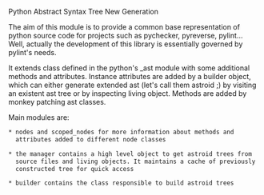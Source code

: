 Python Abstract Syntax Tree New Generation

The aim of this module is to provide a common base representation of
python source code for projects such as pychecker, pyreverse,
pylint... Well, actually the development of this library is essentially
governed by pylint's needs.

It extends class defined in the python's \_ast module with some
additional methods and attributes. Instance attributes are added by a
builder object, which can either generate extended ast (let's call
them astroid ;) by visiting an existent ast tree or by inspecting living
object. Methods are added by monkey patching ast classes.

Main modules are:

```html
* nodes and scoped_nodes for more information about methods and
  attributes added to different node classes

* the manager contains a high level object to get astroid trees from
  source files and living objects. It maintains a cache of previously
  constructed tree for quick access

* builder contains the class responsible to build astroid trees
```
